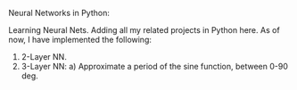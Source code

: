 Neural Networks in Python:

Learning Neural Nets. Adding all my related projects in Python here. As of now, I have implemented the following:
1) 2-Layer NN.
2) 3-Layer NN:
    a) Approximate a period of the sine function, between 0-90 deg.
